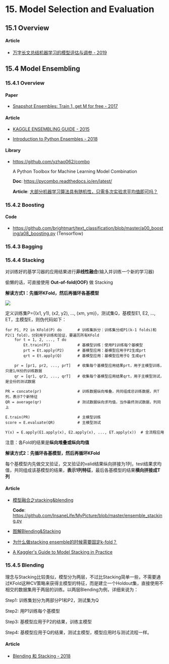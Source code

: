 # 15. Model Selection and Evaluation

## 15.1 Overview

#### Article

- [万字长文总结机器学习的模型评估与调参 - 2019](https://mp.weixin.qq.com/s?__biz=MzIwOTc2MTUyMg==&mid=2247492923&idx=2&sn=15fd5960ca20f1bd81916e625f929448)


## 15.4 Model Ensembling

### 15.4.1 Overview

#### Paper

- [Snapshot Ensembles: Train 1, get M for free - 2017](https://arxiv.org/abs/1704.00109)

#### Article

- [KAGGLE ENSEMBLING GUIDE - 2015](https://mlwave.com/kaggle-ensembling-guide/)

- [Introduction to Python Ensembles - 2018](https://www.dataquest.io/blog/introduction-to-ensembles/)

#### Library

- <https://github.com/yzhao062/combo>

    A Python Toolbox for Machine Learning Model Combination

    **Doc**: <https://pycombo.readthedocs.io/en/latest/>

    **Article**: [大部分机器学习算法具有随机性，只需多次实验求平均值即可吗？](https://www.zhihu.com/question/328157418/answer/746533382)


### 15.4.2 Boosting

#### Code

- <https://github.com/brightmart/text_classification/blob/master/a00_boosting/a08_boosting.py> (Tensorflow)


### 15.4.3 Bagging


### 15.4.4 Stacking 

对训练好的基学习器的应用结果进行**非线性融合**(输入并训练一个新的学习器)

偷懒的话，可直接使用 **Out-of-fold(OOF)** 做 Stacking

**解读方式1：先循环KFold，然后再循环各基模型**

![](https://raw.githubusercontent.com/liuyaox/ImageHosting/master/for_markdown/Stacking.png)

定义训练集P={(x1, y1), (x2, y2), ..., (xm, ym)}，测试集Q，基模型E1, E2, ..., ET，主模型E，则伪代码如下：

```
for P1, P2 in KFold(P) do       # 训练集拆分：训练集分成P1(k-1 folds)和P2(1 fold)，分别用于训练和验证，要遍历所有KFold
    for t = 1, 2, ..., T do
        Et.train(P1)            # 基模型训练：使用P1训练每个基模型
        prt = Et.apply(P2)      # 基模型应用：基模型应用于P2生成prt
        qrt = Et.apply(Q)       # 基模型应用：基模型应用于Q 生成qrt
    
    pr = [pr1, pr2, ..., prT]   # 收集每个基模型应用结果prt，用于主模型训练，只是1/K份的训练数据
    qr = [qr1, qr2, ..., qrT]   # 收集每个基模型应用结果qrt，用于主模型测试，是全份的测试数据

PR = concate(pr)                # 训练数据纵向堆叠，共同组成总训练数据，共T列，表示T个新特征
QR = average(qr)                # 测试数据纵向求均值，当作最终测试数据，列同上

E.train(PR)                     # 主模型训练
score = E.evaluate(QR)          # 主模型测试

Y(x) = E.apply(E1.apply(x), E2.apply(x), ..., ET.apply(x))  # 全流程应用
```

注意：各Fold的结果是**纵向堆叠或纵向均值**

**解读方式2：先循环各基模型，然后再循环KFold**

每个基模型内先做交叉验证，交叉验证的valid结果纵向拼接为1列，test结果求均值，共同组成该基模型的结果，**表示1列特征**，最后各基模型的结果**横向拼接成T列**

#### Article

- [模型融合之stacking&blending](https://zhuanlan.zhihu.com/p/42229791)

    **Code**: <https://github.com/InsaneLife/MyPicture/blob/master/ensemble_stacking.py>

- [图解Blending&Stacking](https://blog.csdn.net/sinat_35821976/article/details/83622594)

- [为什么做stacking ensemble的时候需要固定k-fold？](https://www.zhihu.com/question/61467937/answer/188191424)

- [A Kaggler's Guide to Model Stacking in Practice](http://blog.kaggle.com/2016/12/27/a-kagglers-guide-to-model-stacking-in-practice/)


### 15.4.5 Blending

理念与Stacking比较类似，模型分为两层，不过比Stacking简单一些，不需要通过KFold这种CV策略来获得主模型的特征，而是建立一个Holdout集，直接使用不相交的数据集用于两层的训练。以两层Blending为例，详细来说为：

Step1: 训练集划分为两部分P1和P2，测试集为Q

Step2: 用P1训练每个基模型

Step3: 基模型应用于P2的结果，训练主模型

Step4: 基模型应用于Q的结果，测试主模型，模型应用时与测试流程一样。

#### Article

- [Blending 和 Stacking - 2018](https://blog.csdn.net/u010412858/article/details/80785429)
